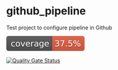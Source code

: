 # github_pipeline
Test project to configure pipeline in Github

<img src="./.github/badges/jacoco.svg">

[![Quality Gate Status](https://sonarcloud.io/api/project_badges/measure?project=ramaciotti86_github_pipeline&metric=alert_status)](https://sonarcloud.io/dashboard?id=ramaciotti86_github_pipeline)


